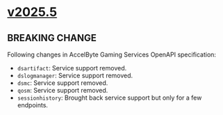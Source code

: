 # [v2025.5]

## BREAKING CHANGE

Following changes in AccelByte Gaming Services OpenAPI specification:

- `dsartifact`: Service support removed.
- `dslogmanager`: Service support removed.
- `dsmc`: Service support removed.
- `qosm`: Service support removed.
- `sessionhistory`: Brought back service support but only for a few endpoints.

[v2025.5]: https://github.com/AccelByte/accelbyte-python-modular-sdk/compare/ags/v2025.4..ags/v2025.5
